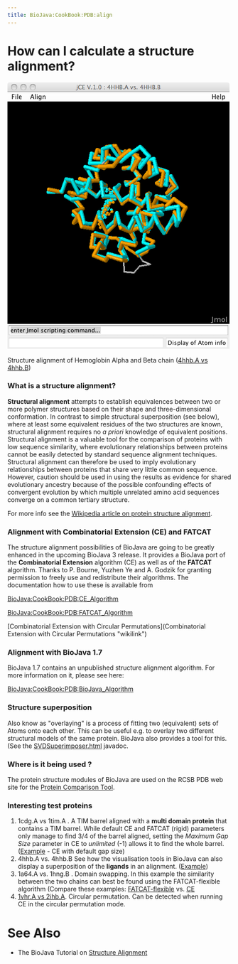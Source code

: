 ```yaml
---
title: BioJava:CookBook:PDB:align
---
```


How can I calculate a structure alignment?
==========================================

![](Jce1.png "Jce1.png")

Structure alignment of Hemoglobin Alpha and Beta chain ([4hhb.A vs
4hhb.B](http://www.rcsb.org/pdb/workbench/workbench.do?action=pw_ce&mol=4hhb.A&mol=4hhb.B))

### What is a structure alignment?

**Structural alignment** attempts to establish equivalences between two
or more polymer structures based on their shape and three-dimensional
conformation. In contrast to simple structural superposition (see
below), where at least some equivalent residues of the two structures
are known, structural alignment requires no *a priori* knowledge of
equivalent positions. Structural alignment is a valuable tool for the
comparison of proteins with low sequence similarity, where evolutionary
relationships between proteins cannot be easily detected by standard
sequence alignment techniques. Structural alignment can therefore be
used to imply evolutionary relationships between proteins that share
very little common sequence. However, caution should be used in using
the results as evidence for shared evolutionary ancestry because of the
possible confounding effects of convergent evolution by which multiple
unrelated amino acid sequences converge on a common tertiary structure.

For more info see the [Wikipedia article on protein structure
alignment](http://en.wikipedia.org/wiki/Structural_alignment).

### Alignment with Combinatorial Extension (CE) and FATCAT

The structure alignment possibilities of BioJava are going to be greatly
enhanced in the upcoming BioJava 3 release. It provides a BioJava port
of the **Combinatorial Extension** algorithm (CE) as well as of the
**FATCAT** algorithm. Thanks to P. Bourne, Yuzhen Ye and A. Godzik for
granting permission to freely use and redistribute their algorithms. The
documentation how to use these is available from

<BioJava:CookBook:PDB:CE_Algorithm>

<BioJava:CookBook:PDB:FATCAT_Algorithm>

[Combinatorial Extension with Circular
Permutations](Combinatorial Extension with Circular Permutations "wikilink")

### Alignment with BioJava 1.7

BioJava 1.7 contains an unpublished structure alignment algorithm. For
more information on it, please see here:

<BioJava:CookBook:PDB:BioJava_Algorithm>

### Structure superposition

Also know as "overlaying" is a process of fitting two (equivalent) sets
of Atoms onto each other. This can be useful e.g. to overlay two
different structural models of the same protein. BioJava also provides a
tool for this. (See the
[SVDSuperimposer.html](http://www.biojava.org/docs/api/org/biojava/bio/structure/SVDSuperimposer.html)
javadoc.

### Where is it being used ?

The protein structure modules of BioJava are used on the RCSB PDB web
site for the [Protein Comparison
Tool](http://www.rcsb.org/pdb/workbench/workbench.do).

### Interesting test proteins

1.  1cdg.A vs 1tim.A . A TIM barrel aligned with a **multi domain
    protein** that contains a TIM barrel. While default CE and FATCAT
    (rigid) parameters only manage to find 3/4 of the barrel aligned,
    setting the *Maximum Gap Size* parameter in CE to *unlimited* (-1)
    allows it to find the whole barrel.
    ([Example](http://www.rcsb.org/pdb/workbench/workbench.do?action=pw_ce&mol=1tim.A&mol=1cdg.A) -
    CE with default gap size)
2.  4hhb.A vs. 4hhb.B See how the visualisation tools in BioJava can
    also display a superposition of the **ligands** in an alignment.
    ([Example](http://www.rcsb.org/pdb/workbench/workbench.do?action=pw_ce&mol=4hhb.A&mol=4hhb.B))
3.  1a64.A vs. 1hng.B . Domain swapping. In this example the similarity
    between the two chains can best be found using the FATCAT-flexible
    algorithm (Compare these examples:
    [FATCAT-flexible](http://www.rcsb.org/pdb/workbench/workbench.do?action=pw_fatcat_flexible&mol=1hng.B&mol=1a64.A)
    vs.
    [CE](http://www.rcsb.org/pdb/workbench/workbench.do?action=pw_ce&mol=1HNG.B&mol=1A64.A)
4.  [1vhr.A vs
    2ihb.A](http://www.rcsb.org/pdb/workbench/showPrecalcAlignment.do?action=pw_ce_cp&pdb1=1VHR&chain1=A&pdb2=2IHB&chain2=A).
    Circular permutation. Can be detected when running CE in the
    circular permutation mode.

See Also
========

-   The BioJava Tutorial on [Structure
    Alignment](https://github.com/biojava/biojava3-tutorial/blob/master/structure/alignment.md)


